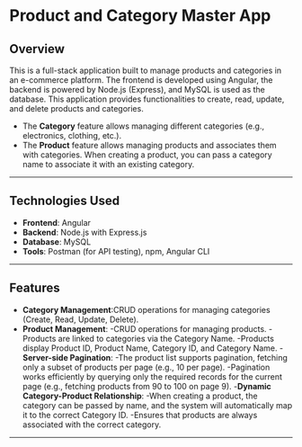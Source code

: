 # Product and Category Master App

## Overview

This is a full-stack application built to manage products and categories in an e-commerce platform. The frontend is developed using Angular, the backend is powered by Node.js (Express), and MySQL is used as the database. This application provides functionalities to create, read, update, and delete products and categories.

- The **Category** feature allows managing different categories (e.g., electronics, clothing, etc.).
- The **Product** feature allows managing products and associates them with categories. When creating a product, you can pass a category name to associate it with an existing category.

---

## Technologies Used

- **Frontend**: Angular
- **Backend**: Node.js with Express.js
- **Database**: MySQL
- **Tools**: Postman (for API testing), npm, Angular CLI

---

## Features

- **Category Management**:CRUD operations for managing categories (Create, Read, Update, Delete).
- **Product Management**:
    -CRUD operations for managing products.
    -Products are linked to categories via the Category Name.
    -Products display Product ID, Product Name, Category ID, and Category Name.
-**Server-side Pagination**:
    -The product list supports pagination, fetching only a subset of products per page (e.g., 10 per page).
    -Pagination works efficiently by querying only the required records for the current page (e.g., fetching products from 90 to 100 on page 9).
-**Dynamic Category-Product Relationship**:
    -When creating a product, the category can be passed by name, and the system will automatically map it to the correct Category ID.
    -Ensures that products are always associated with the correct category.

---
